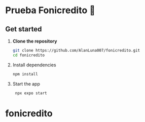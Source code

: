 # Prueba Fonicredito 👋

## Get started

1. **Clone the repository**

   ```bash
   git clone https://github.com/AlanLuna007/fonicredito.git
   cd fonicredito

1. Install dependencies

   ```bash
   npm install
   ```

2. Start the app

   ```bash
    npx expo start
   ```


# fonicredito
